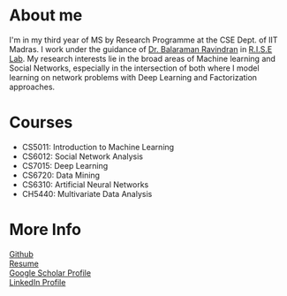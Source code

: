 # About me
I'm in my third year of MS by Research Programme at the CSE Dept. of IIT Madras. I work under the guidance of <a href="http://www.cse.iitm.ac.in/~ravi/"> Dr. Balaraman Ravindran</a> in <a href="http://rise.cse.iitm.ac.in/rise1/index.html"> R.I.S.E Lab</a>. My research interests lie in the broad areas of Machine learning and Social Networks, especially in the intersection of both where I model learning on network problems with Deep Learning and Factorization approaches. 
 
# Courses
- CS5011: Introduction to Machine Learning
- CS6012: Social Network Analysis
- CS7015: Deep Learning
- CS6720: Data Mining 
- CS6310: Artificial Neural Networks
- CH5440: Multivariate Data Analysis

# More Info
<a href="https://github.com/priyeshv">Github</a> <br>
<a href="priyeshv.github.io/resume.pdf">Resume</a> <br>
<a href="https://goo.gl/9jWcbb">Google Scholar Profile</a> <br>
<a href="https://goo.gl/7oApkS">LinkedIn Profile</a>
